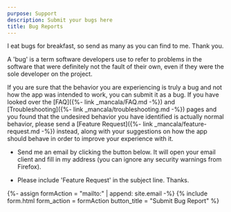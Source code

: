 ```yaml
---
purpose: Support
description: Submit your bugs here
title: Bug Reports
---
```

I eat bugs for breakfast, so send as many as you can find to me. Thank you.

A 'bug' is a term software developers use to refer to problems in the software that were definitely not the fault of their own, even if they were the sole developer on the project.

If you are sure that the behavior you are experiencing is truly a bug and not how the app was intended to work, you can submit it as a bug. If you have looked over the [FAQ]({%- link _mancala/FAQ.md -%}) and [Troubleshooting]({%- link _mancala/troubleshooting.md -%}) pages and you found that the undesired behavior you have identified is actually normal behavior, please send a [Feature Request]({%- link _mancala/feature-request.md -%}) instead, along with your suggestions on how the app should behave in order to improve your experience with it.

* Send me an email by clicking the button below. It will open your email client and fill in my address (you can ignore any security warnings from Firefox).

* Please include 'Feature Request' in the subject line. Thanks.

{%- assign formAction = "mailto:" | append: site.email -%}
{% include form.html form_action = formAction button_title = "Submit Bug Report" %}
